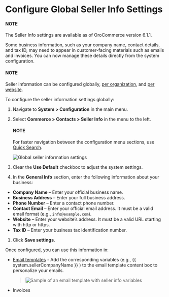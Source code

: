 <a id="sys-conf-commerce-contacts-seller-info"></a>

# Configure Global Seller Info Settings

#### NOTE
The Seller Info settings are available as of OroCommerce version 6.1.1.

Some business information, such as your company name, contact details, and tax ID, may need to appear in customer-facing materials such as emails and invoices. You can now manage these details directly from the system configuration.

#### NOTE
Seller information can be configured globally, [per organization](../../../user-management/organizations/org-configuration/commerce/contacts/seller-info-org.md#org-commerce-configuration-contacts-seller-info), and [per website](../../../websites/web-configuration/commerce/contacts/seller-info-website.md#system-website-configuration-commerce-contacts-seller-info).

To configure the seller information settings globally:

1. Navigate to **System > Configuration** in the main menu.
2. Select **Commerce > Contacts > Seller Info** in the menu to the left.

   #### NOTE
   For faster navigation between the configuration menu sections, use [Quick Search](../../quick-search.md#user-guide-system-configuration-quick-search).

   ![Global seller information settings](user/img/system/config_commerce/contacts/seller-info-global.png)
3. Clear the **Use Default** checkbox to adjust the system settings.
4. In the **General Info** section, enter the following information about your business:

* **Company Name** – Enter your official business name.
* **Business Address** – Enter your full business address.
* **Phone Number** – Enter a contact phone number.
* **Contact Email** – Enter your official email address. It must be a valid email format (e.g., `info@example.com`).
* **Website** – Enter your website’s address. It must be a valid URL starting with http or https.
* **Tax ID** – Enter your business tax identification number.

1. Click **Save settings**.

Once configured, you can use this information in:

* [Email templates](../../../emails/email-templates.md#user-guide-email-template) - Add the corresponding variables (e.g., {{ system.sellerCompanyName }} ) to the email template content box to personalize your emails.
  > ![Sample of an email template with seller info variables](user/img/system/config_commerce/contacts/seller-info-email-templates.png)
* Invoices
